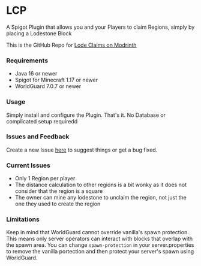 # LCP
A Spigot Plugin that allows you and your Players to claim Regions, simply by placing a Lodestone Block

This is the GitHub Repo for [Lode Claims on Modrinth](https://modrinth.com/mod/lode-claims-plugin)

### Requirements
- Java 16 or newer
- Spigot for Minecraft 1.17 or newer
- WorldGuard 7.0.7 or newer

### Usage
Simply install and configure the Plugin. That's it. No Database or complicated setup requiredd

### Issues and Feedback
Create a new Issue [here](https://github.com/Aaron2550/LCP/issues) to suggest things or get a bug fixed.

### Current Issues
- Only 1 Region per player
- The distance calculation to other regions is a bit wonky as it does not consider that the region is a square
- The owner can mine any lodestone to unclaim the region, not just the one they used to create the region

### Limitations
Keep in mind that WorldGuard cannot override vanilla's spawn protection. This means only server operators can interact with blocks that overlap with the spawn area. You can change `spawn-protection` in your server.properties to remove the vanilla portection and then protect your server's spawn using WorldGuard.
